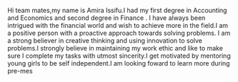 Hi team mates,my name is Amira Issifu.I had my first degree in Accounting and Economics and second degree in Finance . I have always been intrigued with the financial world and wish to achieve more in the field.I am a positive person with a proactive approach towards solving problems. I am a strong believer in creative thinking and using innovation to solve problems.I strongly believe in maintaining my work ethic and like to make sure I complete my tasks with utmost sincerity.I get motivated by mentoring young girls to be self independent.I am looking foward to learn more during pre-mes

